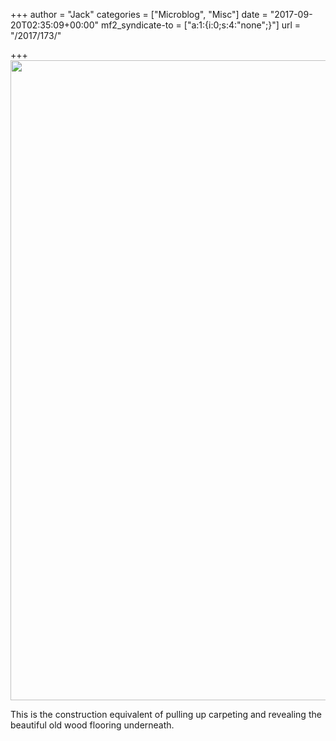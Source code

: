 +++
author = "Jack"
categories = ["Microblog", "Misc"]
date = "2017-09-20T02:35:09+00:00"
mf2_syndicate-to = ["a:1:{i:0;s:4:\"none\";}"]
url = "/2017/173/"

+++
<img class="alignnone wp-image-174 size-full" src="/img/2017/09/IMG_2104.jpg" alt="" width="1280" height="1024" srcset="/img/2017/09/IMG_2104.jpg 1280w, /img/2017/09/IMG_2104-300x240.jpg 300w, /img/2017/09/IMG_2104-768x614.jpg 768w, /img/2017/09/IMG_2104-1024x819.jpg 1024w, /img/2017/09/IMG_2104-700x560.jpg 700w" sizes="(max-width: 1280px) 100vw, 1280px" />

This is the construction equivalent of pulling up carpeting and revealing the beautiful old wood flooring underneath.